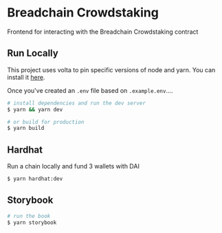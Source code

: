 # Breadchain Crowdstaking

Frontend for interacting with the Breadchain Crowdstaking contract

## Run Locally

This project uses volta to pin specific versions of node and yarn. You can install it
[here](https://docs.volta.sh/guide/getting-started).

Once you've created an `.env` file based on `.example.env`....

```sh
# install dependencies and run the dev server
$ yarn && yarn dev

# or build for production
$ yarn build
```

## Hardhat

Run a chain locally and fund 3 wallets with DAI

```sh
$ yarn hardhat:dev
```

## Storybook

```sh
# run the book
$ yarn storybook
```
